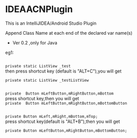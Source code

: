 # IDEAACNPlugin

This is an IntelliJIDEA/Android Studio Plugin <br>

Append Class Name at each end of the declared var name(s) <br>

* Ver 0.2 ,only for Java

eg1:
<p>
<code>
private static ListView _test
</code>
then press shortcut key (default is "ALT+C"),you will get<br>
<code>
private static ListView _testListView
</code> </p>
<p>
<code>
private  Button mLeftButton,mRightButton,mBottom
</code>
press shortcut key,then you will get 
<code>
private  Button mLeftButton,mRightButton,mBottomButton
</code>
</p>
<p>
<code>
private Button mLeft,mRight,mBottom,mTop;
</code>
press shortcut key(default is "ALT+B"),then you will get<br>
<code>
private Button mLeftButton,mRightButton,mBottomButton;
</code>
<p>

